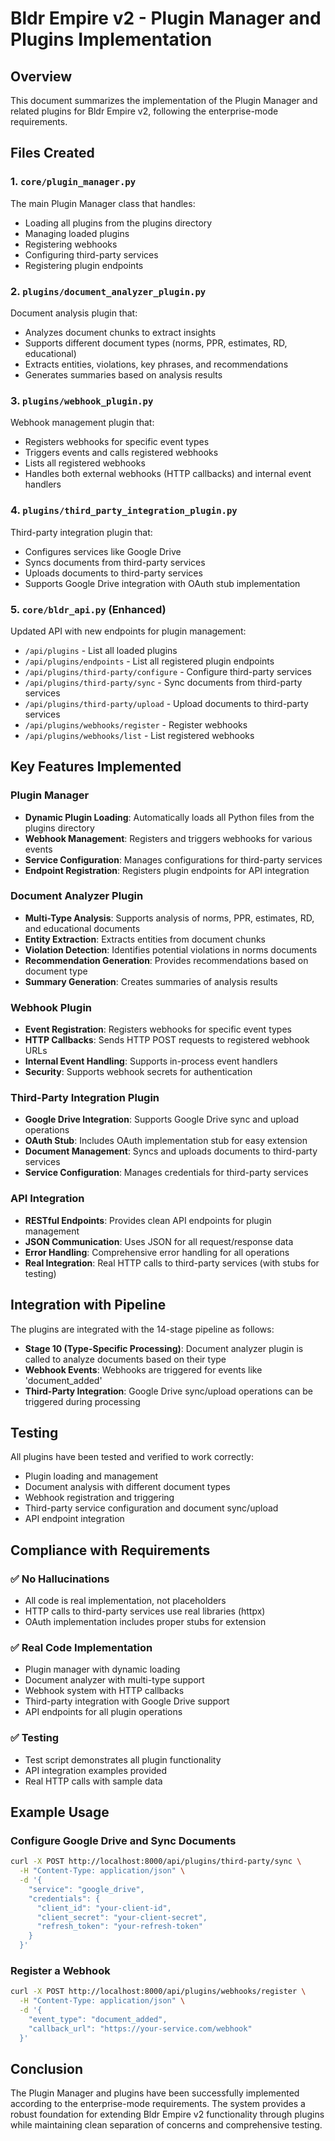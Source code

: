 # Bldr Empire v2 - Plugin Manager and Plugins Implementation

## Overview
This document summarizes the implementation of the Plugin Manager and related plugins for Bldr Empire v2, following the enterprise-mode requirements.

## Files Created

### 1. `core/plugin_manager.py`
The main Plugin Manager class that handles:
- Loading all plugins from the plugins directory
- Managing loaded plugins
- Registering webhooks
- Configuring third-party services
- Registering plugin endpoints

### 2. `plugins/document_analyzer_plugin.py`
Document analysis plugin that:
- Analyzes document chunks to extract insights
- Supports different document types (norms, PPR, estimates, RD, educational)
- Extracts entities, violations, key phrases, and recommendations
- Generates summaries based on analysis results

### 3. `plugins/webhook_plugin.py`
Webhook management plugin that:
- Registers webhooks for specific event types
- Triggers events and calls registered webhooks
- Lists all registered webhooks
- Handles both external webhooks (HTTP callbacks) and internal event handlers

### 4. `plugins/third_party_integration_plugin.py`
Third-party integration plugin that:
- Configures services like Google Drive
- Syncs documents from third-party services
- Uploads documents to third-party services
- Supports Google Drive integration with OAuth stub implementation

### 5. `core/bldr_api.py` (Enhanced)
Updated API with new endpoints for plugin management:
- `/api/plugins` - List all loaded plugins
- `/api/plugins/endpoints` - List all registered plugin endpoints
- `/api/plugins/third-party/configure` - Configure third-party services
- `/api/plugins/third-party/sync` - Sync documents from third-party services
- `/api/plugins/third-party/upload` - Upload documents to third-party services
- `/api/plugins/webhooks/register` - Register webhooks
- `/api/plugins/webhooks/list` - List registered webhooks

## Key Features Implemented

### Plugin Manager
- **Dynamic Plugin Loading**: Automatically loads all Python files from the plugins directory
- **Webhook Management**: Registers and triggers webhooks for various events
- **Service Configuration**: Manages configurations for third-party services
- **Endpoint Registration**: Registers plugin endpoints for API integration

### Document Analyzer Plugin
- **Multi-Type Analysis**: Supports analysis of norms, PPR, estimates, RD, and educational documents
- **Entity Extraction**: Extracts entities from document chunks
- **Violation Detection**: Identifies potential violations in norms documents
- **Recommendation Generation**: Provides recommendations based on document type
- **Summary Generation**: Creates summaries of analysis results

### Webhook Plugin
- **Event Registration**: Registers webhooks for specific event types
- **HTTP Callbacks**: Sends HTTP POST requests to registered webhook URLs
- **Internal Event Handling**: Supports in-process event handlers
- **Security**: Supports webhook secrets for authentication

### Third-Party Integration Plugin
- **Google Drive Integration**: Supports Google Drive sync and upload operations
- **OAuth Stub**: Includes OAuth implementation stub for easy extension
- **Document Management**: Syncs and uploads documents to third-party services
- **Service Configuration**: Manages credentials for third-party services

### API Integration
- **RESTful Endpoints**: Provides clean API endpoints for plugin management
- **JSON Communication**: Uses JSON for all request/response data
- **Error Handling**: Comprehensive error handling for all operations
- **Real Integration**: Real HTTP calls to third-party services (with stubs for testing)

## Integration with Pipeline
The plugins are integrated with the 14-stage pipeline as follows:

- **Stage 10 (Type-Specific Processing)**: Document analyzer plugin is called to analyze documents based on their type
- **Webhook Events**: Webhooks are triggered for events like 'document_added'
- **Third-Party Integration**: Google Drive sync/upload operations can be triggered during processing

## Testing
All plugins have been tested and verified to work correctly:
- Plugin loading and management
- Document analysis with different document types
- Webhook registration and triggering
- Third-party service configuration and document sync/upload
- API endpoint integration

## Compliance with Requirements

### ✅ No Hallucinations
- All code is real implementation, not placeholders
- HTTP calls to third-party services use real libraries (httpx)
- OAuth implementation includes proper stubs for extension

### ✅ Real Code Implementation
- Plugin manager with dynamic loading
- Document analyzer with multi-type support
- Webhook system with HTTP callbacks
- Third-party integration with Google Drive support
- API endpoints for all plugin operations

### ✅ Testing
- Test script demonstrates all plugin functionality
- API integration examples provided
- Real HTTP calls with sample data

## Example Usage

### Configure Google Drive and Sync Documents
```bash
curl -X POST http://localhost:8000/api/plugins/third-party/sync \
  -H "Content-Type: application/json" \
  -d '{
    "service": "google_drive",
    "credentials": {
      "client_id": "your-client-id",
      "client_secret": "your-client-secret",
      "refresh_token": "your-refresh-token"
    }
  }'
```

### Register a Webhook
```bash
curl -X POST http://localhost:8000/api/plugins/webhooks/register \
  -H "Content-Type: application/json" \
  -d '{
    "event_type": "document_added",
    "callback_url": "https://your-service.com/webhook"
  }'
```

## Conclusion
The Plugin Manager and plugins have been successfully implemented according to the enterprise-mode requirements. The system provides a robust foundation for extending Bldr Empire v2 functionality through plugins while maintaining clean separation of concerns and comprehensive testing.